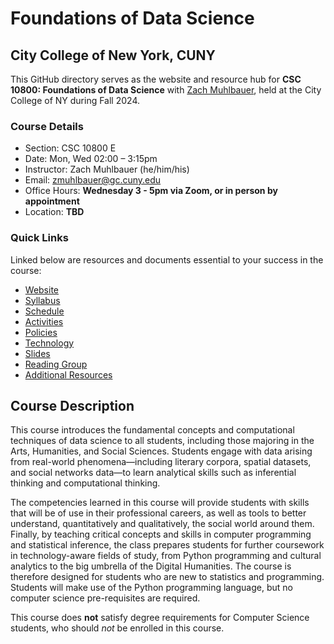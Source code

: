 # Foundations of Data Science

## City College of New York, CUNY

This GitHub directory serves as the website and resource hub for **CSC 10800: Foundations of Data Science** with [Zach Muhlbauer](https://github.com/zmuhls), held at the City College of NY during Fall 2024.

### Course Details

- Section: CSC 10800 E <br />
- Date: Mon, Wed 02:00 – 3:15pm <br />
- Instructor: Zach Muhlbauer (he/him/his) <br />
- Email: [zmuhlbauer@gc.cuny.edu](mailto:zmuhlbauer@gc.cuny.edu) <br />
- Office Hours: **Wednesday 3 - 5pm via Zoom, or in person by appointment** <br />
- Location: **TBD**

### Quick Links

Linked below are resources and documents essential to your success in the course:

- [Website](https://zmuhls.github.io/CCNY-Data-Science/)
- [Syllabus](https://github.com/zmuhls/TEST-CCNY-Data-Science/blob/main/syllabus)
- [Schedule](https://github.com/zmuhls/TEST-CCNY-Data-Science/blob/main/schedule)
- [Activities](https://github.com/zmuhls/TEST-CCNY-Data-Science/blob/main/activity)
- [Policies](https://github.com/zmuhls/TEST-CCNY-Data-Science/blob/main/policies)
- [Technology](https://github.com/zmuhls/TEST-CCNY-Data-Science/blob/main/technology.md)
- [Slides](https://github.com/zmuhls/TEST-CCNY-Data-Science/blob/main/slides)
- [Reading Group](https://hypothes.is/groups/yKvGZkjg/csc10800-annotation-group)
- [Additional Resources](https://github.com/zmuhls/TEST-CCNY-Data-Science/blob/main/additional_resources)

## Course Description

This course introduces the fundamental concepts and computational techniques of data science to all students, including those majoring in the Arts,  Humanities, and Social Sciences. Students engage with data arising from  real-world phenomena—including literary corpora, spatial datasets, and  social networks data—to learn analytical skills such as inferential  thinking and computational thinking.

The competencies learned in this course will provide  students with skills that will be of use in their professional careers,  as well as tools to better understand, quantitatively and qualitatively, the social world around them. Finally, by teaching critical concepts  and skills in computer programming and statistical inference, the class  prepares students for further coursework in technology-aware fields of  study, from Python programming and cultural analytics to the big  umbrella of the Digital Humanities. The course is therefore designed for students who are new to statistics and programming. Students will make  use of the Python programming language, but no computer science  pre-requisites are required.

This course does **not** satisfy degree requirements for Computer Science students, who should *not* be enrolled in this course.
